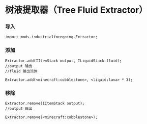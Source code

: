 # 树液提取器（Tree Fluid Extractor）

### 导入

```
import mods.industrialforegoing.Extractor;
```

### 添加

```
Extractor.add(IItemStack output, ILiquidStack fluid);
//output 输出
//fluid 输出流体

Extractor.add(<minecraft:cobblestone>, <liquid:lava> * 3);
```

### 移除

```
Extractor.remove(IItemStack output);
//output 输出

Extractor.remove(<minecraft:cobblestone>);
```
